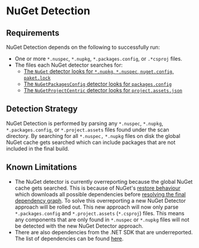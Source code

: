 # NuGet Detection

## Requirements

NuGet Detection depends on the following to successfully run: 

- One or more `*.nuspec`, `*.nupkg`, `*.packages.config`, or `.*csproj` files.
- The files each NuGet detector searches for:  
    - [The `NuGet` detector looks for `*.nupkg`, `*.nuspec`, `nuget.config`, `paket.lock`][1]
    - [The `NuGetPackagesConfig` detector looks for `packages.config`][2]
    - [The `NuGetProjectCentric` detector looks for `project.assets.json`][3]

[1]: https://github.com/microsoft/component-detection/blob/13f3e9f32c94bf6189fbd0bfbdf2e68cc60fccd9/src/Microsoft.ComponentDetection.Detectors/nuget/NuGetComponentDetector.cs#L40
[2]: https://github.com/microsoft/component-detection/blob/13f3e9f32c94bf6189fbd0bfbdf2e68cc60fccd9/src/Microsoft.ComponentDetection.Detectors/nuget/NuGetPackagesConfigDetector.cs#L25
[3]: https://github.com/microsoft/component-detection/blob/13f3e9f32c94bf6189fbd0bfbdf2e68cc60fccd9/src/Microsoft.ComponentDetection.Detectors/nuget/NuGetProjectModelProjectCentricComponentDetector.cs#L205

## Detection Strategy 

NuGet Detection is performed by parsing any `*.nuspec`, `*.nupkg`, `*.packages.config`, or `*.project.assets` files found under the scan directory. By searching for all `*.nuspec,` `*.nupkg` files on disk the global NuGet cache gets searched which can include packages that are not included in the final build.

## Known Limitations

- The NuGet detector is currently overreporting because the global NuGet cache gets searched. This is because of NuGet's [restore behaviour][4] which downloads all possible dependencies before [resolving the final dependency graph][5]. To solve this overreporting a new NuGet Detector approach will be rolled out. This new approach will now only parse `*.packages.config` and `*.project.assets` (`*.csproj`) files. This means any components that are only found in `*.nuspec` or `*.nupkg` files will not be detected with the new NuGet Detector approach.
- There are also dependencies from the .NET SDK that are underreported. The list of dependencies can be found [here][6].

[4]: https://learn.microsoft.com/en-us/nuget/consume-packages/package-restore#package-restore-behavior
[5]: https://learn.microsoft.com/en-us/nuget/concepts/dependency-resolution
[6]: https://github.com/microsoft/component-detection/blob/13f3e9f32c94bf6189fbd0bfbdf2e68cc60fccd9/src/Microsoft.ComponentDetection.Detectors/nuget/NuGetProjectModelProjectCentricComponentDetector.cs#L31-L185

